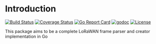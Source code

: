 # Introduction

[![Build Status](https://travis-ci.org/tkiraly/lorawan.svg?branch=master)](https://travis-ci.org/tkiraly/lorawan)
[![Coverage Status](https://coveralls.io/repos/github/tkiraly/lorawan/badge.svg?branch=master)](https://coveralls.io/github/tkiraly/lorawan?branch=master)
[![Go Report Card](https://goreportcard.com/badge/github.com/tkiraly/lorawan)](https://goreportcard.com/report/github.com/tkiraly/lorawan)
[![godoc](https://godoc.org/github.com/tkiraly/lorawan?status.svg)](http://godoc.org/github.com/tkiraly/lorawan)
[![License](https://img.shields.io/github/license/tkiraly/lorawan.svg)](https://img.shields.io/github/license/tkiraly/lorawan.svg)

This package aims to be a complete LoRaWAN frame parser and creator implementation in Go